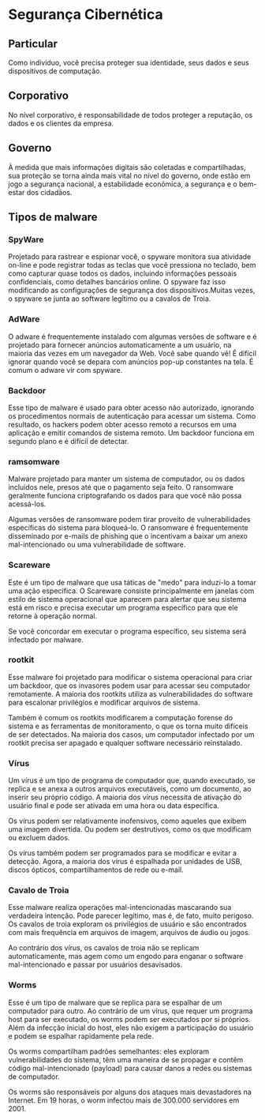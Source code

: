 # Segurança Cibernética

## Particular

Como indivíduo, você precisa proteger sua identidade, seus dados e seus dispositivos de computação.

## Corporativo

No nível corporativo, é responsabilidade de todos proteger a reputação, os dados e os clientes da empresa.

## Governo

À medida que mais informações digitais são coletadas e compartilhadas, sua proteção se torna ainda mais vital no nível do governo, onde estão em jogo a segurança nacional, a estabilidade econômica, a segurança e o bem-estar dos cidadãos.

## Tipos de malware

### SpyWare

 Projetado para rastrear e espionar você, o spyware monitora sua atividade on-line e pode registrar todas as teclas que você pressiona no teclado, bem como capturar quase todos os dados, incluindo informações pessoais confidenciais, como detalhes bancários online. O spyware faz isso modificando as configurações de segurança dos dispositivos.Muitas vezes, o spyware se junta ao software legítimo ou a cavalos de Troia.

### AdWare

O adware é frequentemente instalado com algumas versões de software e é projetado para fornecer anúncios automaticamente a um usuário, na maioria das vezes em um navegador da Web. Você sabe quando vê! É difícil ignorar quando você se depara com anúncios pop-up constantes na tela. É comum o adware vir com spyware.

### Backdoor

Esse tipo de malware é usado para obter acesso não autorizado, ignorando os procedimentos normais de autenticação para acessar um sistema. Como resultado, os hackers podem obter acesso remoto a recursos em uma aplicação e emitir comandos de sistema remoto. Um backdoor funciona em segundo plano e é difícil de detectar.

### ramsomware

Malware projetado para manter um sistema de computador, ou os dados incluídos nele, presos até que o pagamento seja feito. O ransomware geralmente funciona criptografando os dados para que você não possa acessá-los.

Algumas versões de ransomware podem tirar proveito de vulnerabilidades específicas do sistema para bloqueá-lo. O ransomware é frequentemente disseminado por e-mails de phishing que o incentivam a baixar um anexo mal-intencionado ou uma vulnerabilidade de software.

### Scareware

Este é um tipo de malware que usa táticas de "medo" para induzi-lo a tomar uma ação específica. O Scareware consiste principalmente em janelas com estilo de sistema operacional que aparecem para alertar que seu sistema está em risco e precisa executar um programa específico para que ele retorne à operação normal.

Se você concordar em executar o programa específico, seu sistema será infectado por malware.

### rootkit

Esse malware foi projetado para modificar o sistema operacional para criar um backdoor, que os invasores podem usar para acessar seu computador remotamente. A maioria dos rootkits utiliza as vulnerabilidades do software para escalonar privilégios e modificar arquivos de sistema.

Também é comum os rootkits modificarem a computação forense do sistema e as ferramentas de monitoramento, o que os torna muito difíceis de ser detectados. Na maioria dos casos, um computador infectado por um rootkit precisa ser apagado e qualquer software necessário reinstalado.

### Vírus

Um vírus é um tipo de programa de computador que, quando executado, se replica e se anexa a outros arquivos executáveis, como um documento, ao inserir seu próprio código. A maioria dos vírus necessita de ativação do usuário final e pode ser ativada em uma hora ou data específica.

Os vírus podem ser relativamente inofensivos, como aqueles que exibem uma imagem divertida. Ou podem ser destrutivos, como os que modificam ou excluem dados.

Os vírus também podem ser programados para se modificar e evitar a detecção. Agora, a maioria dos vírus é espalhada por unidades de USB, discos ópticos, compartilhamentos de rede  ou e-mail.

### Cavalo de Troia

Esse malware realiza operações mal-intencionadas mascarando sua verdadeira intenção. Pode parecer legítimo, mas é, de fato, muito perigoso. Os cavalos de troia exploram os privilégios de usuário e são encontrados com mais frequência em arquivos de imagem, arquivos de áudio ou jogos.

Ao contrário dos vírus, os cavalos de troia não se replicam automaticamente, mas agem como um engodo para enganar o software mal-intencionado e passar por usuários desavisados.

### Worms

Esse é um tipo de malware que se replica para se espalhar de um computador para outro. Ao contrário de um vírus, que requer um programa host para ser executado, os worms podem ser executados por si próprios. Além da infecção inicial do host, eles não exigem a participação do usuário e podem se espalhar rapidamente pela rede.

Os worms compartilham padrões semelhantes: eles exploram vulnerabilidades do sistema, têm uma maneira de se propagar e contêm código mal-intencionado (payload) para causar danos a redes ou sistemas de computador.

Os worms são responsáveis por alguns dos ataques mais devastadores na Internet. Em 19 horas, o worm infectou mais de 300.000 servidores em 2001.
